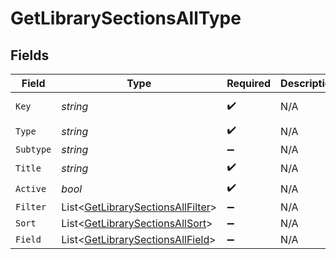 # GetLibrarySectionsAllType


## Fields

| Field                                                                                     | Type                                                                                      | Required                                                                                  | Description                                                                               | Example                                                                                   |
| ----------------------------------------------------------------------------------------- | ----------------------------------------------------------------------------------------- | ----------------------------------------------------------------------------------------- | ----------------------------------------------------------------------------------------- | ----------------------------------------------------------------------------------------- |
| `Key`                                                                                     | *string*                                                                                  | :heavy_check_mark:                                                                        | N/A                                                                                       | /library/sections/2/all?type=2                                                            |
| `Type`                                                                                    | *string*                                                                                  | :heavy_check_mark:                                                                        | N/A                                                                                       | filter                                                                                    |
| `Subtype`                                                                                 | *string*                                                                                  | :heavy_minus_sign:                                                                        | N/A                                                                                       | clip                                                                                      |
| `Title`                                                                                   | *string*                                                                                  | :heavy_check_mark:                                                                        | N/A                                                                                       | TV Shows                                                                                  |
| `Active`                                                                                  | *bool*                                                                                    | :heavy_check_mark:                                                                        | N/A                                                                                       | false                                                                                     |
| `Filter`                                                                                  | List<[GetLibrarySectionsAllFilter](../../Models/Requests/GetLibrarySectionsAllFilter.md)> | :heavy_minus_sign:                                                                        | N/A                                                                                       |                                                                                           |
| `Sort`                                                                                    | List<[GetLibrarySectionsAllSort](../../Models/Requests/GetLibrarySectionsAllSort.md)>     | :heavy_minus_sign:                                                                        | N/A                                                                                       |                                                                                           |
| `Field`                                                                                   | List<[GetLibrarySectionsAllField](../../Models/Requests/GetLibrarySectionsAllField.md)>   | :heavy_minus_sign:                                                                        | N/A                                                                                       |                                                                                           |